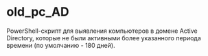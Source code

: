 # old_pc_AD
PowerShell-скрипт для выявления компьютеров в домене Active Directory, которые не были активными более указанного периода времени (по умолчанию - 180 дней).
